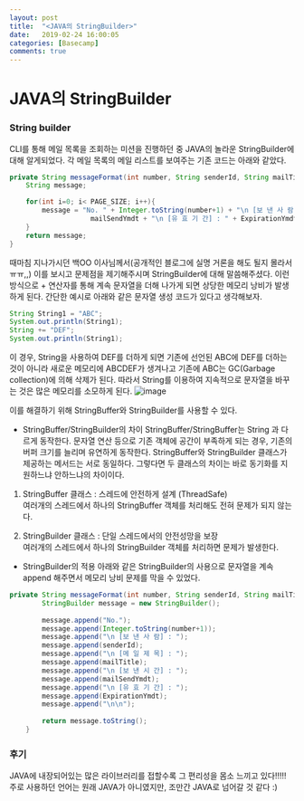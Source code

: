 ```yaml
---
layout: post
title:  "<JAVA의 StringBuilder>"
date:   2019-02-24 16:00:05
categories: [Basecamp]
comments: true
---
```


# JAVA의 StringBuilder     
### String builder
CLI를 통해 메일 목록을 조회하는 미션을 진행하던 중 JAVA의 놀라운 StringBuilder에 대해 알게되었다. 각 메일 목록의 메일 리스트를 보여주는 기존 코드는 아래와 같았다.
```java
private String messageFormat(int number, String senderId, String mailTitle, Date mailSendYmdt, Date ExpirationYmdt) {
    String message;

    for(int i=0; i< PAGE_SIZE; i++){
        message = "No. " + Integer.toString(number+1) + "\n [보 낸 사 람] : " + senderId + "\n [메 일 제 목] : " + mailTitle + "\n [보 낸 시 간] : " +
                    mailSendYmdt + "\n [유 효 기 간] : " + ExpirationYmdt + "\n\n";
    }
    return message;
}
```

때마침 지나가시던 백OO 이사님께서(공개적인 블로그에 실명 거론을 해도 될지 몰라서ㅠㅠ,,) 이를 보시고 문제점을 제기해주시며 StringBuilder에 대해 말씀해주셨다.
이런 방식으로 + 연산자를 통해 계속 문자열을 더해 나가게 되면 상당한 메모리 낭비가 발생하게 된다. 간단한 예시로 아래와 같은 문자열 생성 코드가 있다고 생각해보자.
```java
String String1 = "ABC";
System.out.println(String1);
String += "DEF";
System.out.println(String1);
```

이 경우, String을 사용하여 DEF를 더하게 되면 기존에 선언된 ABC에 DEF를 더하는 것이 아니라 새로운 메모리에 ABCDEF가 생겨나고 기존에 ABC는 GC(Garbage collection)에 의해 삭제가 된다.
따라서 String를 이용하여 지속적으로 문자열을 바꾸는 것은 많은 메모리를 소모하게 된다.
![image](https://user-images.githubusercontent.com/28076434/53296332-bc590300-3850-11e9-8e64-29942eedd008.png)


이를 해결하기 위해 StringBuffer와 StringBuilder를 사용할 수 있다.

* StringBuffer/StringBuilder의 차이
StringBuffer/StringBuffer는 String 과 다르게 동작한다. 문자열 연산 등으로 기존 객체에 공간이 부족하게 되는 경우, 기존의 버퍼 크기를 늘리며 유연하게 동작한다. StringBuffer와 StringBuilder 클래스가 제공하는 메서드는 서로 동일하다. 그렇다면 두 클래스의 차이는 바로 동기화를 지원하느냐 안하느냐의 차이이다.

1. StringBuffer 클래스 
: 스레드에 안전하게 설계 (ThreadSafe)<br>
여러개의 스레드에서 하나의  StringBuffer 객체를 처리해도 전혀 문제가 되지 않는다.

2. StringBuilder 클래스 
: 단일 스레드에서의 안전성망을 보장<br>
여러개의 스레드에서 하나의 StringBuilder 객체를 처리하면 문제가 발생한다.

* StringBuilder의 적용
아래와 같은 StringBuilder의 사용으로 문자열을 계속 append 해주면서 메모리 낭비 문제를 막을 수 있었다.
```java
private String messageFormat(int number, String senderId, String mailTitle, Date mailSendYmdt, Date ExpirationYmdt) {
		StringBuilder message = new StringBuilder();
		
		message.append("No.");
		message.append(Integer.toString(number+1));
		message.append("\n [보 낸 사 람] : ");
		message.append(senderId);
		message.append("\n [메 일 제 목] : ");
		message.append(mailTitle);
		message.append("\n [보 낸 시 간] : ");
		message.append(mailSendYmdt);
		message.append("\n [유 효 기 간] : ");
		message.append(ExpirationYmdt);
		message.append("\n\n");
		
		return message.toString();
	}
```

### 후기
JAVA에 내장되어있는 많은 라이브러리를 접할수록 그 편리성을 몸소 느끼고 있다!!!!! 주로 사용하던 언어는 원래 JAVA가 아니였지만, 조만간 JAVA로 넘어갈 것 같다 :)
<!--more-->

